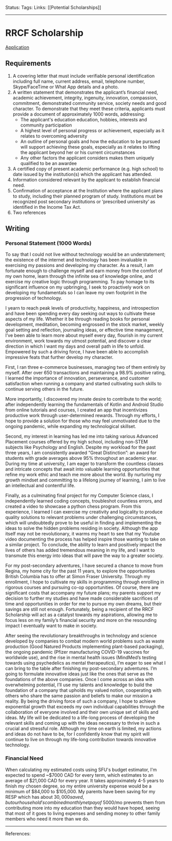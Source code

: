 Status:
Tags:
Links: [[Potential Scholarships]]
___
# RRCF Scholarship
[Application](https://form.123formbuilder.com/sfnew.php?s=5166349&loadsubm=x60a03fbcc2af98.44251601&targetAction=saveForLater)

## Requirements
1.  A covering letter that must include verifiable personal identification including full name, current address, email, telephone number, Skype/FaceTime or What App details and a photo.  
2.  A written statement that demonstrates the applicant’s financial need, academic achievement, integrity, ingenuity, innovation, compassion, commitment, demonstrated community service, society needs and good character. To demonstrate that they meet these criteria, applicants must provide a document of approximately 1000 words, addressing:  
    - The applicant's education education, hobbies, interests and community participation  
    - A highest level of personal progress or achievement, especially as it relates to overcoming adversity  
    - An outline of personal goals and how the education to be pursued will support achieving these goals, especially as it relates to lifting the applicant beyond her or his current circumstances  
    - Any other factors the applicant considers makes them uniquely qualified to be an awardee  
3.  A certified copy of present academic performance (e.g. high school) to date issued by the institution(s) which the applicant has attended.  
4.  Information considered relevant by the applicant to establish financial need.  
5.  Confirmation of acceptance at the Institution where the applicant plans to study, including their planned program of study. Institutions must be recognized post secondary institutions or ‘prescribed university’ as identified in the Income Tax Act. 
6.  Two references
## Writing
### Personal Statement (1000 Words)
To say that I could not live without technology would be an understatement; the existence of the internet and technology has been invaluable in exercising my passions and developing my character. As a result, I am fortunate enough to challenge myself and earn money from the comfort of my own home, learn through the infinite sea of knowledge online, and exercise my creative logic through programming. To pay homage to its significant influence on my upbringing, I seek to proactively work on developing my fundamentals so I can leave my own footprint in the progression of technology. 

I yearn to reach peak levels of productivity, happiness, and introspection and have been spending every day seeking out ways to cultivate these aspects of my life. Whether it be through reading books for personal development, meditation, becoming engrossed in the stock market, weekly goal setting and reflection, journaling ideas, or effective time management, I’ve been able to learn more about myself every day, flourish in my current environment, work towards my utmost potential, and discover a clear direction in which I want my days and overall path in life to unfold. Empowered by such a driving force, I have been able to accomplish impressive feats that further develop my character.

First, I ran three e-commerce businesses, managing two of them entirely by myself. After over 650 transactions and maintaining a 98.9% positive rating, I learned the importance of innovation, perseverance, and customer satisfaction when running a company and started cultivating such skills to continue serving others in the future.

More importantly, I discovered my innate desire to contribute to the world; after independently learning the fundamentals of Kotlin and Android Studio from online tutorials and courses, I created an app that incentivizes productive work through user-determined rewards. Through my efforts, I hope to provide a solution for those who may feel unmotivated due to the ongoing pandemic, while expanding my technological skillset.

Second, my interest in learning has led me into taking various Advanced Placement courses offered by my high school, including non-STEM subjects like Psychology and English. Despite my workload for the past three years, I am consistently awarded “Great Distinction”: an award for students with grade averages above 95% throughout an academic year. During my time at university, I am eager to transform the countless classes and intricate concepts that await into valuable learning opportunities that refine my work ethic and teach me more about the world. By nurturing my growth mindset and committing to a lifelong journey of learning, I aim to live an intellectual and contentful life.

Finally, as a culminating final project for my Computer Science class, I independently learned coding concepts, troubleshot countless errors, and created a video to showcase a python chess program. From this experience, I learned I can exercise my creativity and logicality to produce quality solutions to relevant problems under challenging circumstances, which will undoubtedly prove to be useful in finding and implementing the ideas to solve the hidden problems residing in society. Although the app itself may not be revolutionary, it warms my heart to see that my Youtube video documenting the process has helped inspire those wanting to take on a similar project. To conclude, the ability to learn and positively impact the lives of others has added tremendous meaning in my life, and I want to transmute this energy into ideas that will pave the way to a greater society.

For my post-secondary adventures, I have secured a chance to move from Regina, my home city for the past 11 years, to explore the opportunities British Columbia has to offer at Simon Fraser University. Through my enrollment, I hope to cultivate my skills in programming through enrolling in rigorous courses and pursuing co-op opportunities. Of course, there are significant costs that accompany my future plans; my parents support my decision to further my studies and have made considerable sacrifices of time and opportunities in order for me to pursue my own dreams, but their savings are still not enough. Fortunately, being a recipient of the RRCF Scholarship will act as a catalyst towards my aspirations, allowing me to focus less on my family’s financial security and more on the resounding impact I eventually want to make in society.

After seeing the revolutionary breakthroughs in technology and science developed by companies to combat modern world problems such as waste production (Good Natured Products implementing plant-based packaging), the ongoing pandemic (Pfizer manufacturing COVID-19 vaccines for worldwide use), and the rise in mental health issues (MindMed’s testing towards using psychedelics as mental therapeutics), I’m eager to see what I can bring to the table after finishing my post-secondary adventures. I’m going to formulate innovative ideas just like the ones that serve as the foundations of the above companies. Once I come across an idea with overwhelming potential, I’ll use my talents and knowledge to build the foundation of a company that upholds my valued notion, cooperating with others who share the same passion and beliefs to make our mission a reality. By being the driving force of such a company, I hope to achieve exponential growth that exceeds my own individual capabilities through the collaboration of everyone involved and their own unique set of skills and ideas. My life will be dedicated to a life-long process of developing the relevant skills and coming up with the ideas necessary to thrive in such a crucial and stressful role. Although my time on earth is limited, my actions and ideas do not have to be, for I confidently know that my spirit will continue to live on through my life-long contribution towards innovative technology.

### Financial Need
When calculating my estimated costs using SFU's budget estimator, I'm expected to spend ~$7000 CAD for every term, which estimates to an average of $21,000 CAD for every year. It takes approximately 4-5 years to finish my chosen degree, so my entire university expense would be a minimum of $84,000 to $105,000. My parents have been saving for my RESP which has about $30,000 saved, but our household's combined monthly net pay of ~$5000/mo prevents them from contributing more into my education than they would have hoped, seeing that most of it goes to living expenses and sending money to other family members who need it more than we do.
___
References: